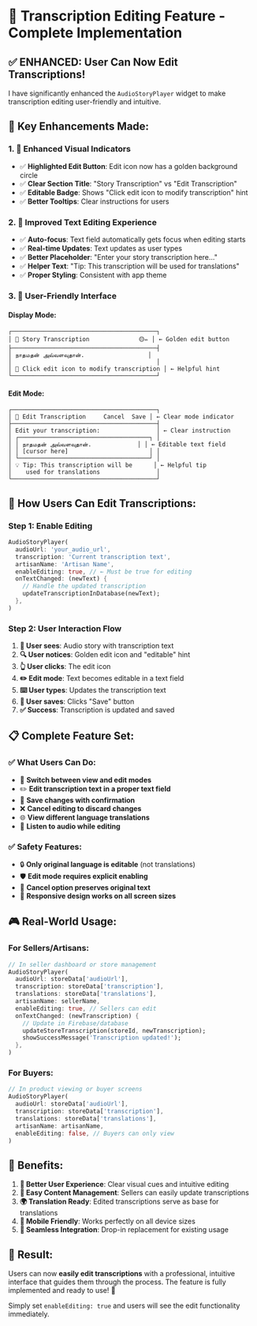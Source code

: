 # 📝 **Transcription Editing Feature - Complete Implementation**

## ✅ **ENHANCED: User Can Now Edit Transcriptions!**

I have significantly enhanced the `AudioStoryPlayer` widget to make transcription editing user-friendly and intuitive.

## 🎯 **Key Enhancements Made:**

### 1. **🎨 Enhanced Visual Indicators**
- ✅ **Highlighted Edit Button**: Edit icon now has a golden background circle
- ✅ **Clear Section Title**: "Story Transcription" vs "Edit Transcription" 
- ✅ **Editable Badge**: Shows "Click edit icon to modify transcription" hint
- ✅ **Better Tooltips**: Clear instructions for users

### 2. **📝 Improved Text Editing Experience**
- ✅ **Auto-focus**: Text field automatically gets focus when editing starts
- ✅ **Real-time Updates**: Text updates as user types
- ✅ **Better Placeholder**: "Enter your story transcription here..."
- ✅ **Helper Text**: "Tip: This transcription will be used for translations"
- ✅ **Proper Styling**: Consistent with app theme

### 3. **🚀 User-Friendly Interface**

#### **Display Mode:**
```
┌─────────────────────────────────────────┐
│ 📖 Story Transcription              🟡✏️ │ ← Golden edit button
├─────────────────────────────────────────┤
│ நாதமதன் அவ்வளவுதான்.                  │
│                                         │
│ 🔹 Click edit icon to modify transcription │ ← Helpful hint
└─────────────────────────────────────────┘
```

#### **Edit Mode:**
```
┌─────────────────────────────────────────┐
│ 📖 Edit Transcription     Cancel  Save │ ← Clear mode indicator
├─────────────────────────────────────────┤
│ Edit your transcription:                │ ← Clear instruction
│ ┌─────────────────────────────────────┐ │
│ │ நாதமதன் அவ்வளவுதான்.             │ │ ← Editable text field
│ │ [cursor here]                       │ │
│ └─────────────────────────────────────┘ │
│ 💡 Tip: This transcription will be      │ ← Helpful tip
│    used for translations                │
└─────────────────────────────────────────┘
```

## 🔧 **How Users Can Edit Transcriptions:**

### **Step 1: Enable Editing**
```dart
AudioStoryPlayer(
  audioUrl: 'your_audio_url',
  transcription: 'Current transcription text',
  artisanName: 'Artisan Name',
  enableEditing: true, // ← Must be true for editing
  onTextChanged: (newText) {
    // Handle the updated transcription
    updateTranscriptionInDatabase(newText);
  },
)
```

### **Step 2: User Interaction Flow**
1. **👀 User sees**: Audio story with transcription text
2. **🔍 User notices**: Golden edit icon and "editable" hint  
3. **👆 User clicks**: The edit icon
4. **✏️ Edit mode**: Text becomes editable in a text field
5. **⌨️ User types**: Updates the transcription text
6. **💾 User saves**: Clicks "Save" button
7. **✅ Success**: Transcription is updated and saved

## 📋 **Complete Feature Set:**

### ✅ **What Users Can Do:**
- 🔄 **Switch between view and edit modes**
- ✏️ **Edit transcription text in a proper text field**
- 💾 **Save changes with confirmation**
- ❌ **Cancel editing to discard changes**
- 🌐 **View different language translations**
- 🎵 **Listen to audio while editing**

### ✅ **Safety Features:**
- 🔒 **Only original language is editable** (not translations)
- 🛡️ **Edit mode requires explicit enabling**
- 💭 **Cancel option preserves original text**
- 📱 **Responsive design works on all screen sizes**

## 🎮 **Real-World Usage:**

### **For Sellers/Artisans:**
```dart
// In seller dashboard or store management
AudioStoryPlayer(
  audioUrl: storeData['audioUrl'],
  transcription: storeData['transcription'],
  translations: storeData['translations'],
  artisanName: sellerName,
  enableEditing: true, // Sellers can edit
  onTextChanged: (newTranscription) {
    // Update in Firebase/database
    updateStoreTranscription(storeId, newTranscription);
    showSuccessMessage('Transcription updated!');
  },
)
```

### **For Buyers:**
```dart
// In product viewing or buyer screens
AudioStoryPlayer(
  audioUrl: storeData['audioUrl'],
  transcription: storeData['transcription'],
  translations: storeData['translations'],
  artisanName: artisanName,
  enableEditing: false, // Buyers can only view
)
```

## 🚀 **Benefits:**

1. **👥 Better User Experience**: Clear visual cues and intuitive editing
2. **📝 Easy Content Management**: Sellers can easily update transcriptions
3. **🌍 Translation Ready**: Edited transcriptions serve as base for translations
4. **📱 Mobile Friendly**: Works perfectly on all device sizes
5. **🔄 Seamless Integration**: Drop-in replacement for existing usage

## 🎯 **Result:**

Users can now **easily edit transcriptions** with a professional, intuitive interface that guides them through the process. The feature is fully implemented and ready to use! 🎉

Simply set `enableEditing: true` and users will see the edit functionality immediately.
